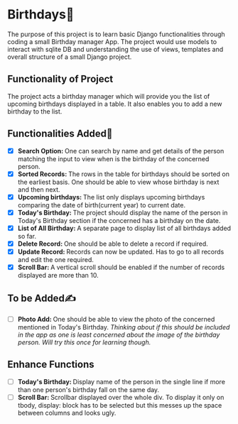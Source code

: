 # Birthdays:tada:
The purpose of this project is to learn basic Django functionalities through coding a small Birthday manager App. The project would use models to interact with sqlite DB and understanding the use of views, templates and overall structure of a small Django project. 

## Functionality of Project
The project acts a birthday manager which will provide you the list of upcoming birthdays displayed in a table. It also enables you to add a new birthday to the list. 

## Functionalities Added:scroll:
- [x] <b>Search Option: </b>One can search by name and get details of the person matching the input to view when is the birthday of the concerned person.
- [x] <b>Sorted Records: </b>The rows in the table for birthdays should be sorted on the earliest basis. One should be able to view whose birthday is next and then next.
- [x] <b>Upcoming birthdays: </b>The list only displays upcoming birthdays comparing the date of birth(current year) to current date.
- [x] <b>Today's Birthday: </b>The project should display the name of the person in Today's Birthday section if the concerned has a birthday on the date.
- [x] <b>List of All Birthday: </b>A separate page to display list of all birthdays added so far. 
- [x] <b>Delete Record: </b>One should be able to delete a record if required.
- [x] <b>Update Record: </b>Records can now be updated. Has to go to all records and edit the one required. 
- [x] <b>Scroll Bar: </b>A vertical scroll should be enabled if the number of records displayed are more than 10. 

## To be Added:writing_hand:
- [ ] <b>Photo Add: </b>One should be able to view the photo of the concerned mentioned in Today's Birthday. *Thinking about if this should be included in the app as one is least concerned about the image of the birthday person. Will try this once for learning though.*



## Enhance Functions
- [ ] <b>Today's Birthday: </b>Display name of the person in the single line if more than one person's birthday fall on the same day.
- [ ] <b>Scroll Bar: </b>Scrollbar displayed over the whole div. To display it only on tbody, display: block has to be selected but this messes up the space between columns and looks ugly. 
